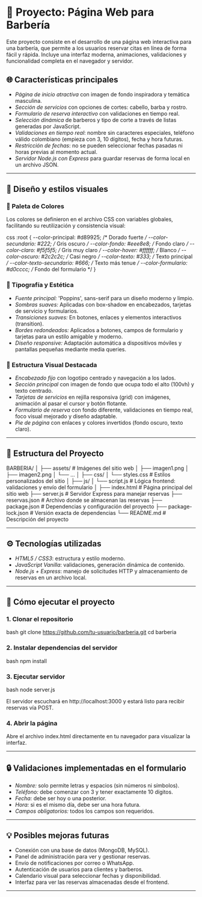 # 💈 Proyecto: Página Web para Barbería

Este proyecto consiste en el desarrollo de una página web interactiva para una barbería, que permite a los usuarios reservar citas en línea de forma fácil y rápida. Incluye una interfaz moderna, animaciones, validaciones y funcionalidad completa en el navegador y servidor.

## 🌐 Características principales

* *Página de inicio atractiva* con imagen de fondo inspiradora y temática masculina.
* *Sección de servicios* con opciones de cortes: cabello, barba y rostro.
* *Formulario de reserva interactivo* con validaciones en tiempo real.
* *Selección dinámica* de barberos y tipo de corte a través de listas generadas por JavaScript.
* *Validaciones en tiempo real*: nombre sin caracteres especiales, teléfono válido colombiano (empieza con 3, 10 dígitos), fecha y hora futuras.
* *Restricción de fechas*: no se pueden seleccionar fechas pasadas ni horas previas al momento actual.
* *Servidor Node.js con Express* para guardar reservas de forma local en un archivo JSON.

---

## 🎨 Diseño y estilos visuales

### 🎨 Paleta de Colores

Los colores se definieron en el archivo CSS con variables globales, facilitando su reutilización y consistencia visual:

css
:root {
  --color-principal: #d89925;        /* Dorado fuerte */
  --color-secundario: #222;          /* Gris oscuro */
  --color-fondo: #eee8e8;            /* Fondo claro */
  --color-claro: #f5f5f5;            /* Gris muy claro */
  --color-hover: #ffffff;            /* Blanco */
  --color-oscuro: #2c2c2c;           /* Casi negro */
  --color-texto: #333;               /* Texto principal */
  --color-texto-secundario: #666;    /* Texto más tenue */
  --color-formulario: #d0cccc;       /* Fondo del formulario */
}


### 📐 Tipografía y Estética

* *Fuente principal:* 'Poppins', sans-serif para un diseño moderno y limpio.
* *Sombras suaves:* Aplicadas con box-shadow en encabezados, tarjetas de servicio y formularios.
* *Transiciones suaves:* En botones, enlaces y elementos interactivos (transition).
* *Bordes redondeados:* Aplicados a botones, campos de formulario y tarjetas para un estilo amigable y moderno.
* *Diseño responsive:* Adaptación automática a dispositivos móviles y pantallas pequeñas mediante media queries.

### 🧱 Estructura Visual Destacada

* *Encabezado fijo* con logotipo centrado y navegación a los lados.
* *Sección principal* con imagen de fondo que ocupa todo el alto (100vh) y texto centrado.
* *Tarjetas de servicios* en rejilla responsiva (grid) con imágenes, animación al pasar el cursor y botón flotante.
* *Formulario de reserva* con fondo diferente, validaciones en tiempo real, foco visual mejorado y diseño adaptable.
* *Pie de página* con enlaces y colores invertidos (fondo oscuro, texto claro).

---

## 📁 Estructura del Proyecto


BARBERIA/
│
├── assets/               # Imágenes del sitio web
│   ├── imagen1.png
│   ├── imagen2.png
│   └── ...
│
├── css/
│   └── styles.css        # Estilos personalizados del sitio
│
├── js/
│   └── script.js         # Lógica frontend: validaciones y envío del formulario
│
├── index.html            # Página principal del sitio web
├── server.js             # Servidor Express para manejar reservas
├── reservas.json         # Archivo donde se almacenan las reservas
├── package.json          # Dependencias y configuración del proyecto
├── package-lock.json     # Versión exacta de dependencias
└── README.md             # Descripción del proyecto


---

## ⚙ Tecnologías utilizadas

* *HTML5 / CSS3*: estructura y estilo moderno.
* *JavaScript Vanilla*: validaciones, generación dinámica de contenido.
* *Node.js + Express*: manejo de solicitudes HTTP y almacenamiento de reservas en un archivo local.

---

## 📄 Cómo ejecutar el proyecto

### 1. Clonar el repositorio

bash
git clone https://github.com/tu-usuario/barberia.git
cd barberia


### 2. Instalar dependencias del servidor

bash
npm install


### 3. Ejecutar servidor

bash
node server.js


El servidor escuchará en http://localhost:3000 y estará listo para recibir reservas vía POST.

### 4. Abrir la página

Abre el archivo index.html directamente en tu navegador para visualizar la interfaz.

---

## 🔒 Validaciones implementadas en el formulario

* *Nombre:* solo permite letras y espacios (sin números ni símbolos).
* *Teléfono:* debe comenzar con 3 y tener exactamente 10 dígitos.
* *Fecha:* debe ser hoy o una posterior.
* *Hora:* si es el mismo día, debe ser una hora futura.
* *Campos obligatorios:* todos los campos son requeridos.

---

## 💡 Posibles mejoras futuras

* Conexión con una base de datos (MongoDB, MySQL).
* Panel de administración para ver y gestionar reservas.
* Envío de notificaciones por correo o WhatsApp.
* Autenticación de usuarios para clientes y barberos.
* Calendario visual para seleccionar fechas y disponibilidad.
* Interfaz para ver las reservas almacenadas desde el frontend.

---